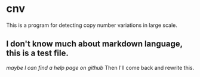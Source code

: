 # cnv
This is a program for detecting copy number variations in large scale.
## I don't know much about markdown language, this is a  test file.
*maybe I can find a help page on github*
Then I'll come back and rewrite this.
